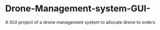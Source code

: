 # Drone-Management-system-GUI-
A GUI project of a drone management system to allocate drone to orders 
